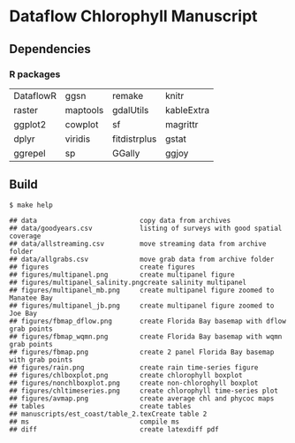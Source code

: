 
Dataflow Chlorophyll Manuscript
===============================

Dependencies
------------

### R packages

|           |          |              |            |
|:----------|:---------|:-------------|:-----------|
| DataflowR | ggsn     | remake       | knitr      |
| raster    | maptools | gdalUtils    | kableExtra |
| ggplot2   | cowplot  | sf           | magrittr   |
| dplyr     | viridis  | fitdistrplus | gstat      |
| ggrepel   | sp       | GGally       | ggjoy      |

Build
-----

`$ make help`

    ## data                          copy data from archives
    ## data/goodyears.csv            listing of surveys with good spatial coverage
    ## data/allstreaming.csv         move streaming data from archive folder
    ## data/allgrabs.csv             move grab data from archive folder
    ## figures                       create figures
    ## figures/multipanel.png        create multipanel figure
    ## figures/multipanel_salinity.pngcreate salinity multipanel
    ## figures/multipanel_mb.png     create multipanel figure zoomed to Manatee Bay
    ## figures/multipanel_jb.png     create multipanel figure zoomed to Joe Bay
    ## figures/fbmap_dflow.png       create Florida Bay basemap with dflow grab points
    ## figures/fbmap_wqmn.png        create Florida Bay basemap with wqmn grab points
    ## figures/fbmap.png             create 2 panel Florida Bay basemap with grab points
    ## figures/rain.png              create rain time-series figure
    ## figures/chlboxplot.png        create chlorophyll boxplot
    ## figures/nonchlboxplot.png     create non-chlorophyll boxplot
    ## figures/chltimeseries.png     create chlorophyll time-series plot 
    ## figures/avmap.png             create average chl and phycoc maps
    ## tables                        create tables
    ## manuscripts/est_coast/table_2.texCreate table 2
    ## ms                            compile ms
    ## diff                          create latexdiff pdf
